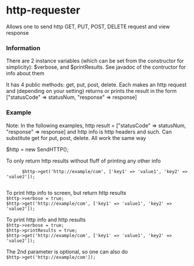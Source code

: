 # http-requester
Allows one to send http GET, PUT, POST, DELETE request and view response

<h3>Information</h3>

<p>
There are 2 instance variables (which can be set from the constructor for simplicity): $verbose, and $printResults. 
See javadoc of the contructor for info about them
</p>

It has 4 public methods: get, put, post, delete. Each makes an http request and (depending on your setting) 
returns or prints the result in the form ["statusCode" => statusNum, "response" => response]

<h3>Example</h3>

<p>
Note: In the following examples, http result = ["statusCode" => statusNum, "response" => response]
and http info is http headers and such.
Can substitute get for put, post, delete. All work the same way 
</p>


$http = new SendHTTP();

<p>To only return http results without fluff of printing any other info
    <br>
    <code>
      $http->get('http://example/com', ['key1' => 'value1', 'key2' => 'value2']);
    </code>
</p>

<p>To print http info to screen, but return http results
    <br>
    <code>$http->verbose = true;</code>
    <br>
    <code>$http->get('http://example/com', ['key1' => 'value1', 'key2' => 'value2']);</code>
</p>

<p>To print http info and http results
    <br>
    <code>$http->verbose = true;</code>
      <br>
      <code>$http->printResults = true;</code>
      <br>
      <code>$http->get('http://example/com', ['key1' => 'value1', 'key2' => 'value2']);</code>
</p>

<p>The 2nd parameter is optional, so one can also do
<br>
<code>$http->get('http://example/com']);</code>
